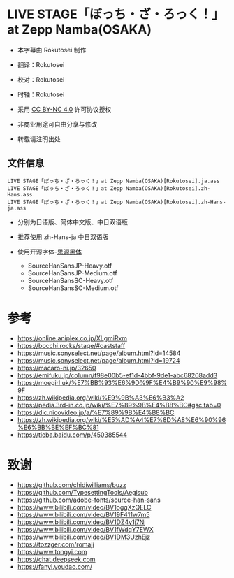 # LIVE STAGE「ぼっち・ざ・ろっく！」at Zepp Namba(OSAKA)
- 本字幕由 Rokutosei 制作

- 翻译：Rokutosei

- 校对：Rokutosei

- 时轴：Rokutosei

- 采用 [CC BY-NC 4.0](LICENSE) 许可协议授权

- 非商业用途可自由分享与修改

- 转载请注明出处


## 文件信息
```
LIVE STAGE「ぼっち・ざ・ろっく！」at Zepp Namba(OSAKA)[Rokutosei].ja.ass
LIVE STAGE「ぼっち・ざ・ろっく！」at Zepp Namba(OSAKA)[Rokutosei].zh-Hans.ass       
LIVE STAGE「ぼっち・ざ・ろっく！」at Zepp Namba(OSAKA)[Rokutosei].zh-Hans-ja.ass
```

- 分别为日语版、简体中文版、中日双语版

- 推荐使用 zh-Hans-ja 中日双语版

- 使用开源字体-[思源黑体](https://github.com/adobe-fonts/source-han-sans)
  - SourceHanSansJP-Heavy.otf
  - SourceHanSansJP-Medium.otf
  - SourceHanSansSC-Heavy.otf
  - SourceHanSansSC-Medium.otf

# 参考
- https://online.aniplex.co.jp/XLgmiRxm
- https://bocchi.rocks/stage/#caststaff
- https://music.sonyselect.net/page/album.html?id=14584
- https://music.sonyselect.net/page/album.html?id=19724
- https://macaro-ni.jp/32650
- https://emifuku.jp/column/f98e00b5-ef1d-4bbf-9de1-abc68208add3
- https://moegirl.uk/%E7%BB%93%E6%9D%9F%E4%B9%90%E9%98%9F
- https://zh.wikipedia.org/wiki/%E9%9B%A3%E6%B3%A2
- https://pedia.3rd-in.co.jp/wiki/%E7%89%9B%E4%B8%BC#gsc.tab=0
- https://dic.nicovideo.jp/a/%E7%89%9B%E4%B8%BC
- https://zh.wikipedia.org/wiki/%E5%AD%A4%E7%8D%A8%E6%90%96%E6%BB%BE%EF%BC%81
- https://tieba.baidu.com/p/450385544


# 致谢
- https://github.com/chidiwilliams/buzz
- https://github.com/TypesettingTools/Aegisub
- https://github.com/adobe-fonts/source-han-sans
- https://www.bilibili.com/video/BV1oggXzQELC
- https://www.bilibili.com/video/BV19F411w7m5
- https://www.bilibili.com/video/BV1DZ4y1j7Nj
- https://www.bilibili.com/video/BV1fWdqY7EWX
- https://www.bilibili.com/video/BV1DM3UzhEjz
- https://tozzger.com/romaji
- https://www.tongyi.com
- https://chat.deepseek.com
- https://fanyi.youdao.com/
